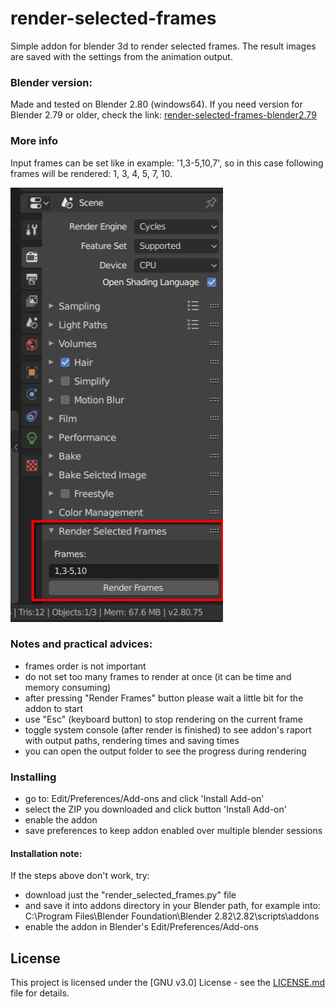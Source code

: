 # render-selected-frames
Simple addon for blender 3d to render selected frames. The result images are saved with the settings from the animation output.

### Blender version:
Made and tested on Blender 2.80 (windows64).
If you need version for Blender 2.79 or older, check the link: [render-selected-frames-blender2.79](https://github.com/agapas/render-selected-frames-blender2.79)

### More info

Input frames can be set like in example: '1,3-5,10,7', so in this case following frames will be rendered: 1, 3, 4, 5, 7, 10.

<img src="https://raw.githubusercontent.com/agapas/render-selected-frames/master/images/ui.png" width="340" height="695"/>

### Notes and practical advices:

* frames order is not important
* do not set too many frames to render at once (it can be time and memory consuming)
* after pressing "Render Frames" button please wait a little bit for the addon to start
* use "Esc" (keyboard button) to stop rendering on the current frame
* toggle system console (after render is finished) to see addon's raport with output paths, rendering times and saving times
* you can open the output folder to see the progress during rendering

### Installing

* go to: Edit/Preferences/Add-ons and click 'Install Add-on'
* select the ZIP you downloaded and click button 'Install Add-on'
* enable the addon
* save preferences to keep addon enabled over multiple blender sessions

#### Installation note:

If the steps above don't work, try:
  * download just the "render_selected_frames.py" file<br/>
  * and save it into addons directory in your Blender path, for example into:<br/>
    C:\Program Files\Blender Foundation\Blender 2.82\2.82\scripts\addons
  * enable the addon in Blender's Edit/Preferences/Add-ons

## License

This project is licensed under the [GNU v3.0] License - see the [LICENSE.md](LICENSE) file for details.
